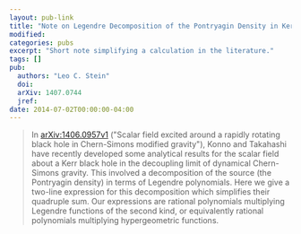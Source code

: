 ```yaml
---
layout: pub-link
title: "Note on Legendre Decomposition of the Pontryagin Density in Kerr"
modified:
categories: pubs
excerpt: "Short note simplifying a calculation in the literature."
tags: []
pub:
  authors: "Leo C. Stein"
  doi:
  arXiv: 1407.0744
  jref:
date: 2014-07-02T00:00:00-04:00
---
```


> In [arXiv:1406.0957v1](http://arxiv.org/abs/1406.0957) ("Scalar
> field excited around a rapidly rotating black hole in Chern-Simons
> modified gravity"), Konno and Takahashi have recently developed some
> analytical results for the scalar field about a Kerr black hole in
> the decoupling limit of dynamical Chern-Simons gravity. This
> involved a decomposition of the source (the Pontryagin density) in
> terms of Legendre polynomials. Here we give a two-line expression
> for this decomposition which simplifies their quadruple sum. Our
> expressions are rational polynomials multiplying Legendre functions
> of the second kind, or equivalently rational polynomials multiplying
> hypergeometric functions.
